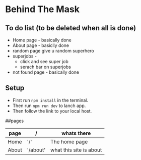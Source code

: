 # Behind The Mask

## To do list (to be deleted when all is done)
- Home page - basically done
- About page - basiclly done
- random page give u random superhero
- superjobs -
    - click and see super job
    - serach bar on superjobs
- not found page - basically done  

## Setup
- First run `npm install` in the terminal.
- Then run `npm run dev` to lanch app.
- Then follow the link to your local host.

##pages 

| page  | / | whats there |
|-------|---|-------------|
| Home  |'/'| The home page|
| About |'/about'| what this site is about|
